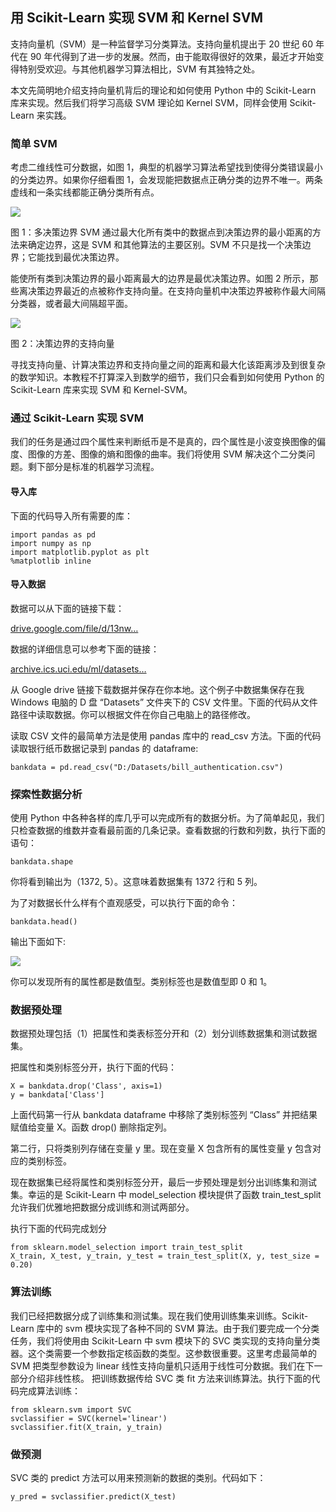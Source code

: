 ## 用 Scikit-Learn 实现 SVM 和 Kernel SVM

支持向量机（SVM）是一种监督学习分类算法。支持向量机提出于 20 世纪 60 年代在 90 年代得到了进一步的发展。然而，由于能取得很好的效果，最近才开始变得特别受欢迎。与其他机器学习算法相比，SVM 有其独特之处。


本文先简明地介绍支持向量机背后的理论和如何使用 Python 中的 Scikit-Learn 库来实现。然后我们将学习高级 SVM 理论如 Kernel SVM，同样会使用 Scikit-Learn 来实践。




### 简单 SVM

考虑二维线性可分数据，如图 1，典型的机器学习算法希望找到使得分类错误最小的分类边界。如果你仔细看图 1，会发现能把数据点正确分类的边界不唯一。两条虚线和一条实线都能正确分类所有点。


![](https://user-gold-cdn.xitu.io/2018/8/24/1656b52b11b94056?imageslim)



图 1：多决策边界
SVM 通过最大化所有类中的数据点到决策边界的最小距离的方法来确定边界，这是 SVM 和其他算法的主要区别。SVM 不只是找一个决策边界；它能找到最优决策边界。

能使所有类到决策边界的最小距离最大的边界是最优决策边界。如图 2 所示，那些离决策边界最近的点被称作支持向量。在支持向量机中决策边界被称作最大间隔分类器，或者最大间隔超平面。


![](https://user-gold-cdn.xitu.io/2018/8/24/1656b52b13a9809c?imageslim)


图 2：决策边界的支持向量

寻找支持向量、计算决策边界和支持向量之间的距离和最大化该距离涉及到很复杂的数学知识。本教程不打算深入到数学的细节，我们只会看到如何使用 Python 的 Scikit-Learn 库来实现 SVM 和 Kernel-SVM。


### 通过 Scikit-Learn 实现 SVM



我们的任务是通过四个属性来判断纸币是不是真的，四个属性是小波变换图像的偏度、图像的方差、图像的熵和图像的曲率。我们将使用 SVM 解决这个二分类问题。剩下部分是标准的机器学习流程。

#### 导入库

下面的代码导入所有需要的库：


    import pandas as pd
    import numpy as np
    import matplotlib.pyplot as plt
    %matplotlib inline


#### 导入数据


数据可以从下面的链接下载：

[drive.google.com/file/d/13nw…](https://link.juejin.im/?target=https%3A%2F%2Fdrive.google.com%2Ffile%2Fd%2F13nw-uRXPY8XIZQxKRNZ3yYlho-CYm_Qt%2Fview)

数据的详细信息可以参考下面的链接：

[archive.ics.uci.edu/ml/datasets…](https://link.juejin.im/?target=https%3A%2F%2Farchive.ics.uci.edu%2Fml%2Fdatasets%2Fbanknote%2Bauthentication)

从 Google drive 链接下载数据并保存在你本地。这个例子中数据集保存在我 Windows 电脑的 D 盘 “Datasets” 文件夹下的 CSV 文件里。下面的代码从文件路径中读取数据。你可以根据文件在你自己电脑上的路径修改。

读取 CSV 文件的最简单方法是使用 pandas 库中的 read_csv 方法。下面的代码读取银行纸币数据记录到 pandas 的  dataframe:


    bankdata = pd.read_csv("D:/Datasets/bill_authentication.csv")


### 探索性数据分析
使用 Python 中各种各样的库几乎可以完成所有的数据分析。为了简单起见，我们只检查数据的维数并查看最前面的几条记录。查看数据的行数和列数，执行下面的语句：


    bankdata.shape


你将看到输出为（1372, 5）。这意味着数据集有 1372 行和 5 列。

为了对数据长什么样有个直观感受，可以执行下面的命令：

    bankdata.head()

输出下面如下:

![](https://user-gold-cdn.xitu.io/2018/8/24/1656b52aa327b0f8?imageslim)

你可以发现所有的属性都是数值型。类别标签也是数值型即 0 和 1。


### 数据预处理
数据预处理包括（1）把属性和类表标签分开和（2）划分训练数据集和测试数据集。

把属性和类别标签分开，执行下面的代码：

    X = bankdata.drop('Class', axis=1)
    y = bankdata['Class']


上面代码第一行从 bankdata dataframe 中移除了类别标签列 “Class” 并把结果赋值给变量 X。函数 drop() 删除指定列。

第二行，只将类别列存储在变量 y 里。现在变量 X 包含所有的属性变量 y 包含对应的类别标签。

现在数据集已经将属性和类别标签分开，最后一步预处理是划分出训练集和测试集。幸运的是 Scikit-Learn 中 model_selection 模块提供了函数 train_test_split 允许我们优雅地把数据分成训练和测试两部分。

执行下面的代码完成划分

    from sklearn.model_selection import train_test_split
    X_train, X_test, y_train, y_test = train_test_split(X, y, test_size = 0.20)


### 算法训练

我们已经把数据分成了训练集和测试集。现在我们使用训练集来训练。Scikit-Learn 库中的 svm 模块实现了各种不同的 SVM 算法。由于我们要完成一个分类任务，我们将使用由 Scikit-Learn 中 svm 模块下的 SVC 类实现的支持向量分类器。这个类需要一个参数指定核函数的类型。这参数很重要。这里考虑最简单的 SVM 把类型参数设为 linear 线性支持向量机只适用于线性可分数据。我们在下一部分介绍非线性核。
把训练数据传给 SVC 类 fit 方法来训练算法。执行下面的代码完成算法训练：


    from sklearn.svm import SVC
    svclassifier = SVC(kernel='linear')
    svclassifier.fit(X_train, y_train)

### 做预测

SVC 类的 predict 方法可以用来预测新的数据的类别。代码如下：

    y_pred = svclassifier.predict(X_test)


